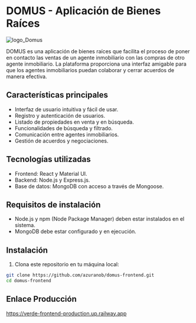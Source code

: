 # DOMUS - Aplicación de Bienes Raíces

![logo_Domus](https://github.com/azuranob/domus-frontend/assets/117543576/993c7fb3-354b-49c8-89a1-e0d132250f94) <!-- Agrega una imagen del logo de DOMUS si lo tienes -->

DOMUS es una aplicación de bienes raíces que facilita el proceso de poner en contacto las ventas de un agente inmobiliario con las compras de otro agente inmobiliario. La plataforma proporciona una interfaz amigable para que los agentes inmobiliarios puedan colaborar y cerrar acuerdos de manera efectiva.

## Características principales

- Interfaz de usuario intuitiva y fácil de usar.
- Registro y autenticación de usuarios.
- Listado de propiedades en venta y en búsqueda.
- Funcionalidades de búsqueda y filtrado.
- Comunicación entre agentes inmobiliarios.
- Gestión de acuerdos y negociaciones.

## Tecnologías utilizadas

- Frontend: React y Material UI.
- Backend: Node.js y Express.js.
- Base de datos: MongoDB con acceso a través de Mongoose.

## Requisitos de instalación

- Node.js y npm (Node Package Manager) deben estar instalados en el sistema.
- MongoDB debe estar configurado y en ejecución.

## Instalación

1. Clona este repositorio en tu máquina local:

```bash
git clone https://github.com/azuranob/domus-frontend.git
cd domus-frontend
```
## Enlace Producción
https://verde-frontend-production.up.railway.app


